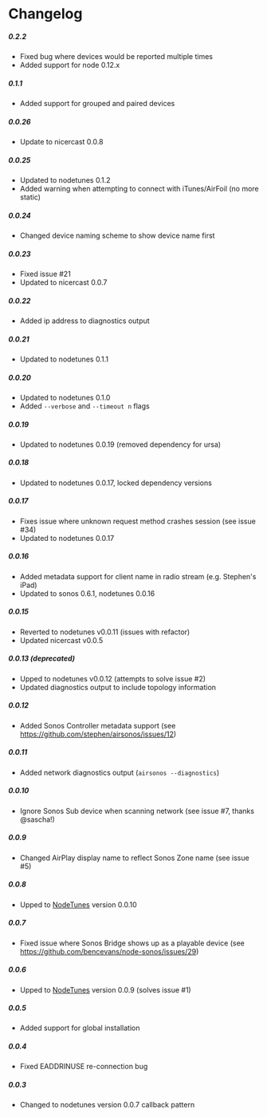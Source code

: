 Changelog
=========

##### 0.2.2
- Fixed bug where devices would be reported multiple times
- Added support for node 0.12.x

##### 0.1.1
- Added support for grouped and paired devices

##### 0.0.26
- Update to nicercast 0.0.8

##### 0.0.25
- Updated to nodetunes 0.1.2
- Added warning when attempting to connect with iTunes/AirFoil (no more static)

##### 0.0.24
- Changed device naming scheme to show device name first

##### 0.0.23
- Fixed issue #21
- Updated to nicercast 0.0.7

##### 0.0.22
- Added ip address to diagnostics output

##### 0.0.21
- Updated to nodetunes 0.1.1

##### 0.0.20
- Updated to nodetunes 0.1.0
- Added `--verbose` and `--timeout n` flags

##### 0.0.19
- Updated to nodetunes 0.0.19 (removed dependency for ursa)

##### 0.0.18
- Updated to nodetunes 0.0.17, locked dependency versions

##### 0.0.17
- Fixes issue where unknown request method crashes session (see issue #34)
- Updated to nodetunes 0.0.17

##### 0.0.16
- Added metadata support for client name in radio stream (e.g. Stephen's iPad)
- Updated to sonos 0.6.1, nodetunes 0.0.16

##### 0.0.15
- Reverted to nodetunes v0.0.11 (issues with refactor)
- Updated nicercast v0.0.5

##### 0.0.13 (_deprecated_)
- Upped to nodetunes v0.0.12 (attempts to solve issue #2)
- Updated diagnostics output to include topology information

##### 0.0.12
- Added Sonos Controller metadata support (see https://github.com/stephen/airsonos/issues/12)

##### 0.0.11
- Added network diagnostics output (```airsonos --diagnostics```)

##### 0.0.10
- Ignore Sonos Sub device when scanning network (see issue #7, thanks @sascha!)

##### 0.0.9
- Changed AirPlay display name to reflect Sonos Zone name (see issue #5)

##### 0.0.8
- Upped to [NodeTunes](https://github.com/stephen/nodetunes) version 0.0.10

##### 0.0.7
- Fixed issue where Sonos Bridge shows up as a playable device (see https://github.com/bencevans/node-sonos/issues/29)

##### 0.0.6
- Upped to [NodeTunes](https://github.com/stephen/nodetunes) version 0.0.9 (solves issue #1)

##### 0.0.5
- Added support for global installation

##### 0.0.4
- Fixed EADDRINUSE re-connection bug

##### 0.0.3
- Changed to nodetunes version 0.0.7 callback pattern
